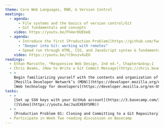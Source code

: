 ```yaml
---
theme: Core Web Languages, RWD, & Version Control
meetings:
  - agenda:
      - File systems and the basics of version control/Git
      - Git fundamentals and concepts
    video: https://youtu.be/Fh4erDUEbeQ
  - agenda:
      - Introduce the first [Production Problem](https://github.com/fwd-2021/fwd-production-problems/) and walk through turn-in procedure
      - "Deeper into Git: working with remotes"
      - Speed run through HTML, CSS, and JavaScript syntax & fundamentals, with a Git assist
    video: https://youtu.be/rC9xszvXuEU
readings:
  - Ethan Marcotte, *Responsive Web Design, 2nd ed.*, Chapter&nbsp;1
  - Chris Beams, [How to Write a Git Commit Message](https://chris.beams.io/posts/git-commit/)
  - >
    Begin familiarizing yourself with the contents and organization of
    [Mozilla Developer Network’s (MDN)](https://developer.mozilla.org/en-US/)
    [Web technology for developers](https://developer.mozilla.org/en-US/docs/Web)
tasks:
  - >
    [Set up SSH keys with your GitHub account](https://3.basecamp.com/3058761/buckets/23600576/messages/4119239041)
    ([Video](https://youtu.be/JazEXE6YSM0))
  - >
    [Production Problem 01: Cloning and Committing to a Git Repository](https://github.com/fwd-2021/fwd-production-problems/tree/main/pp-01)
  - Participate in Week Two reading discussion on Basecamp
---
```

